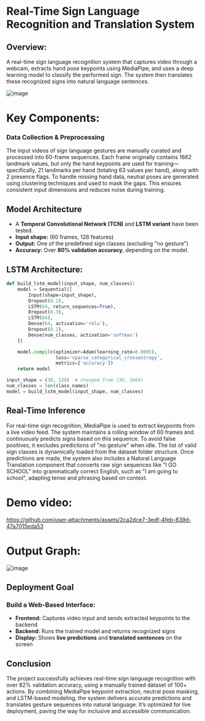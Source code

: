 # Real-Time Sign Language Recognition and Translation System
## Overview:
A real-time sign language recognition system that captures video through a webcam, extracts hand pose keypoints using MediaPipe, and uses a deep learning model to classify the performed sign. The system then translates these recognized signs into natural language sentences.

![image](https://github.com/user-attachments/assets/dd16ee86-e7bc-4b04-bc7c-dd1638814ea2)

# Key Components:
### Data Collection & Preprocessing
The input videos of sign language gestures are manually curated and processed into 60-frame sequences. Each frame originally contains 1662 landmark values, but only the hand keypoints are used for training—specifically, 21 landmarks per hand (totaling 63 values per hand), along with 2 presence flags. To handle missing hand data, neutral poses are generated using clustering techniques and used to mask the gaps. This ensures consistent input dimensions and reduces noise during training.


## Model Architecture

- A **Temporal Convolutional Network (TCN)** and **LSTM variant** have been tested.  
- **Input shape:** (60 frames, 128 features)  
- **Output:** One of the predefined sign classes (excluding "no gesture")  
- **Accuracy:** Over **80% validation accuracy**, depending on the model.

  
## LSTM Architecture:
```py
def build_lstm_model(input_shape, num_classes):
    model = Sequential([
        Input(shape=input_shape),
        Dropout(0.2),
        LSTM(64, return_sequences=True),
        Dropout(0.3),
        LSTM(64),
        Dense(64, activation='relu'),
        Dropout(0.2),
        Dense(num_classes, activation='softmax')
    ])

    model.compile(optimizer=Adam(learning_rate=0.0005),
                  loss='sparse_categorical_crossentropy',
                  metrics=['accuracy'])
    return model

input_shape = (30, 128)  # changed from (30, 1664)
num_classes = len(class_names)
model = build_lstm_model(input_shape, num_classes)

```

## Real-Time Inference
For real-time sign recognition, MediaPipe is used to extract keypoints from a live video feed. The system maintains a rolling window of 60 frames and continuously predicts signs based on this sequence. To avoid false positives, it excludes predictions of "no gesture" when idle. The list of valid sign classes is dynamically loaded from the dataset folder structure. Once predictions are made, the system also includes a Natural Language Translation component that converts raw sign sequences like "I GO SCHOOL" into grammatically correct English, such as "I am going to school", adapting tense and phrasing based on context.
 
  



# Demo video:
https://github.com/user-attachments/assets/2ca2dce7-3edf-4feb-839d-47a7015eda53

# Output Graph:
![image](https://github.com/user-attachments/assets/ea9c5429-6fae-4e32-8ba4-9bfbc2c365bd)

## Deployment Goal
### Build a Web-Based Interface:

- **Frontend:** Captures video input and sends extracted keypoints to the backend  
- **Backend:** Runs the trained model and returns recognized signs  
- **Display:** Shows **live predictions** and **translated sentences** on the screen

## Conclusion
The project successfully achieves real-time sign language recognition with over 82% validation accuracy, using a manually trained dataset of 100+ actions. By combining MediaPipe keypoint extraction, neutral pose masking, and LSTM-based modeling, the system delivers accurate predictions and translates gesture sequences into natural language. It’s optimized for live deployment, paving the way for inclusive and accessible communication.


